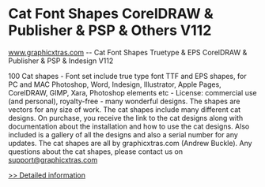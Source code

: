 # Cat Font Shapes CorelDRAW & Publisher & PSP & Others V112
www.graphicxtras.com -- Cat Font Shapes Truetype & EPS CorelDRAW & Publisher & PSP & Indesign V112

100 Cat shapes - Font set include true type font TTF and EPS shapes, for PC and MAC Photoshop, Word, Indesign, Illustrator, Apple Pages, CorelDRAW, GIMP, Xara, Photoshop elements etc - License: commercial use (and personal), royalty-free - many wonderful designs. The shapes are vectors for any size of work. The cat shapes include many different cat designs. On purchase, you receive the link to the cat designs along with documentation about the installation and how to use the cat designs. Also included is a gallery of all the designs and also a serial number for any updates. The cat shapes are all by graphicxtras.com (Andrew Buckle). Any questions about the cat shapes, please contact us on support@graphicxtras.com
 
[>> Detailed information](https://secure.shareit.com/shareit/product.html?productid=300469387&affiliateid=200057808)